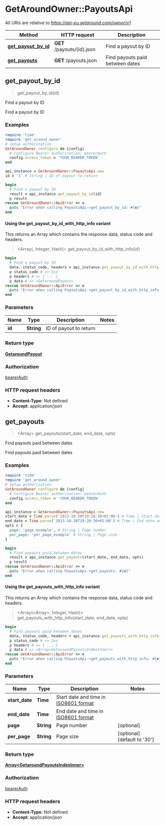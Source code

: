 # GetAroundOwner::PayoutsApi

All URIs are relative to *https://api-eu.getaround.com/owner/v1*

| Method | HTTP request | Description |
| ------ | ------------ | ----------- |
| [**get_payout_by_id**](PayoutsApi.md#get_payout_by_id) | **GET** /payouts/{id}.json | Find a payout by ID |
| [**get_payouts**](PayoutsApi.md#get_payouts) | **GET** /payouts.json | Find payouts paid between dates |


## get_payout_by_id

> <GetaroundPayout> get_payout_by_id(id)

Find a payout by ID

Find a payout by ID

### Examples

```ruby
require 'time'
require 'get_around_owner'
# setup authorization
GetAroundOwner.configure do |config|
  # Configure Bearer authorization: bearerAuth
  config.access_token = 'YOUR_BEARER_TOKEN'
end

api_instance = GetAroundOwner::PayoutsApi.new
id = '1' # String | ID of payout to return

begin
  # Find a payout by ID
  result = api_instance.get_payout_by_id(id)
  p result
rescue GetAroundOwner::ApiError => e
  puts "Error when calling PayoutsApi->get_payout_by_id: #{e}"
end
```

#### Using the get_payout_by_id_with_http_info variant

This returns an Array which contains the response data, status code and headers.

> <Array(<GetaroundPayout>, Integer, Hash)> get_payout_by_id_with_http_info(id)

```ruby
begin
  # Find a payout by ID
  data, status_code, headers = api_instance.get_payout_by_id_with_http_info(id)
  p status_code # => 2xx
  p headers # => { ... }
  p data # => <GetaroundPayout>
rescue GetAroundOwner::ApiError => e
  puts "Error when calling PayoutsApi->get_payout_by_id_with_http_info: #{e}"
end
```

### Parameters

| Name | Type | Description | Notes |
| ---- | ---- | ----------- | ----- |
| **id** | **String** | ID of payout to return |  |

### Return type

[**GetaroundPayout**](GetaroundPayout.md)

### Authorization

[bearerAuth](../README.md#bearerAuth)

### HTTP request headers

- **Content-Type**: Not defined
- **Accept**: application/json


## get_payouts

> <Array<GetaroundPayoutsIndexInner>> get_payouts(start_date, end_date, opts)

Find payouts paid between dates

Find payouts paid between dates

### Examples

```ruby
require 'time'
require 'get_around_owner'
# setup authorization
GetAroundOwner.configure do |config|
  # Configure Bearer authorization: bearerAuth
  config.access_token = 'YOUR_BEARER_TOKEN'
end

api_instance = GetAroundOwner::PayoutsApi.new
start_date = Time.parse('2013-10-20T19:20:30+01:00') # Time | Start date and time in [ISO8601 format](https://www.iso.org/iso-8601-date-and-time-format.html)
end_date = Time.parse('2013-10-20T19:20:30+01:00') # Time | End date and time in [ISO8601 format](https://www.iso.org/iso-8601-date-and-time-format.html)
opts = {
  page: 'page_example', # String | Page number
  per_page: 'per_page_example' # String | Page size
}

begin
  # Find payouts paid between dates
  result = api_instance.get_payouts(start_date, end_date, opts)
  p result
rescue GetAroundOwner::ApiError => e
  puts "Error when calling PayoutsApi->get_payouts: #{e}"
end
```

#### Using the get_payouts_with_http_info variant

This returns an Array which contains the response data, status code and headers.

> <Array(<Array<GetaroundPayoutsIndexInner>>, Integer, Hash)> get_payouts_with_http_info(start_date, end_date, opts)

```ruby
begin
  # Find payouts paid between dates
  data, status_code, headers = api_instance.get_payouts_with_http_info(start_date, end_date, opts)
  p status_code # => 2xx
  p headers # => { ... }
  p data # => <Array<GetaroundPayoutsIndexInner>>
rescue GetAroundOwner::ApiError => e
  puts "Error when calling PayoutsApi->get_payouts_with_http_info: #{e}"
end
```

### Parameters

| Name | Type | Description | Notes |
| ---- | ---- | ----------- | ----- |
| **start_date** | **Time** | Start date and time in [ISO8601 format](https://www.iso.org/iso-8601-date-and-time-format.html) |  |
| **end_date** | **Time** | End date and time in [ISO8601 format](https://www.iso.org/iso-8601-date-and-time-format.html) |  |
| **page** | **String** | Page number | [optional] |
| **per_page** | **String** | Page size | [optional][default to &#39;30&#39;] |

### Return type

[**Array&lt;GetaroundPayoutsIndexInner&gt;**](GetaroundPayoutsIndexInner.md)

### Authorization

[bearerAuth](../README.md#bearerAuth)

### HTTP request headers

- **Content-Type**: Not defined
- **Accept**: application/json

